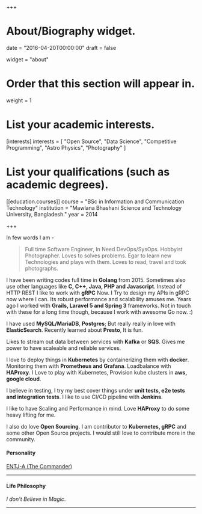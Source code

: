 +++
# About/Biography widget.

date = "2016-04-20T00:00:00"
draft = false

widget = "about"

# Order that this section will appear in.
weight = 1

# List your academic interests.
[interests]
  interests = [
    "Open Source",
    "Data Science",
    "Competitive Programming",
    "Astro Physics",
    "Photography"
  ]

# List your qualifications (such as academic degrees).
[[education.courses]]
  course = "BSc in Information and Communication Technology"
  institution = "Mawlana Bhashani Science and Technology University, Bangladesh."
  year = 2014
 
+++
<br>

In few words I am - <div style="margin-left:2%">

> Full time Software Engineer, In Need DevOps/SysOps. Hobbyist Photographer.
Loves to solves problems. Egar to learn new Technologies and plays with them.
Loves to read, travel and took photographs.

</div>

I have been writing codes full time in __**Golang**__ from 2015. Sometimes also
use other languages like __**C, C++, Java, PHP and Javascript**__.
Instead of HTTP REST I like to work with **gRPC** Now. I Try to design my APIs
in gRPC now where I can. Its robust performance and scalability amuses me.
Years ago I worked with **Grails, Laravel 5 and Spring 3** frameworks.
Not in touch with these for a long time though, because I work with
awesome Go now. :)

I have used **MySQL/MariaDB**, **Postgres**; But really really in love with
**ElasticSearch**. Recently learned about **Presto**, It is fun.<br>

Likes to stream out data between services with **Kafka** or **SQS**. Gives me power
to have scaleable and reliable services.

I love to deploy things in **Kubernetes** by containerizing them with **docker**.
Monitoring them with **Prometheus and Grafana**. Loadbalance with **HAProxy**.
I Love to play with Kubernetes, Provision kube clusters in **aws, google cloud**.

I believe in testing, I try my best cover things under **unit tests, e2e tests and
integration tests**. I like to use CI/CD pipeline with **Jenkins**.

I like to have Scaling and Performance in mind. Love **HAProxy** to do some heavy lifting
for me.

I also do love **Open Sourcing**. I am contributor to **Kubernetes, gRPC** and some other
Open Source projects. I would still love to contribute more in the community.

#### Personality
[ENTJ-A (The Commander)](https://www.16personalities.com/profiles/57a0bb3ee941e)
<hr>

#### Life Philosophy
*I don't Believe in Magic*.
<hr>
